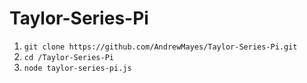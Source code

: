 # Taylor-Series-Pi
1) ```git clone https://github.com/AndrewMayes/Taylor-Series-Pi.git```
2) ```cd /Taylor-Series-Pi```
3) ```node taylor-series-pi.js```
